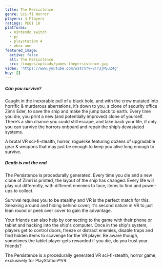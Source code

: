 ```yaml
---
title: The Persistence
genre: Sci-fi Horror
players: 4 Players
ratings: PEGI 18
platforms:
  - nintendo switch
  - pc
  - playstation 4
  - xbox one
featured_image:
  active: false
  alt: The Persistence
  src: /images/uploads/games-thepersistence.jpg
video: 'https://www.youtube.com/watch?v=vTr2jMSJZ4g'
buy: []
---
```

##### Can you survive?

Caught in the inexorable pull of a black hole, and with the crew mutated into horrific & murderous aberrations, it’s down to you, a clone of security office Zimri Eder, to save the ship and make the jump back to earth. Every time you die, you print a new (and potentially improved) clone of yourself. There’s a slim chance you could still escape, and take back your life, if only you can survive the horrors onboard and repair the ship’s devastated systems.

A brutal VR sci-fi-stealth, horror, roguelike featuring dozens of upgradable gear & weapons that may just be enough to keep you alive long enough to survive.



##### Death is not the end

The Persistence is procedurally generated. Every time you die and a new clone of Zimri is printed, the layout of the ship has changed. Every life will play out differently, with different enemies to face, items to find and power-ups to collect.

Survival requires you to be stealthy and VR is the perfect match for this. Sneaking around and hiding behind cover; it's second nature in VR to just lean round or peek over cover to gain the advantage.

Your friends can also help by connecting to the game with their phone or tablet and hacking into the ship's computer. Once in the ship's system, players get to control doors, freeze or distract enemies, disable traps and find hidden items to scavenge for the VR player. Be aware though, sometimes the tablet player gets rewarded if you die, do you trust your friends?

The Persistence is a procedurally generated VR sci-fi-stealth, horror game, exclusively for PlayStation®VR.
